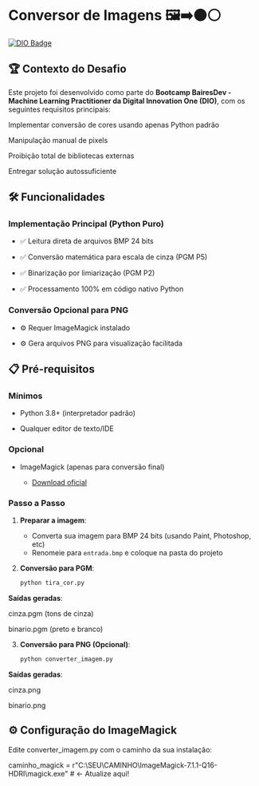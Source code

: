 # Conversor de Imagens   🖼️➡️⚫⚪

[![DIO Badge](https://hermes.digitalinnovation.one/assets/diome/logo.svg)](https://web.dio.me)


## 🏆 Contexto do Desafio
Este projeto foi desenvolvido como parte do **Bootcamp BairesDev - Machine Learning Practitioner da Digital Innovation One (DIO)**, com os seguintes requisitos principais:

Implementar conversão de cores usando apenas Python padrão

Manipulação manual de pixels

Proibição total de bibliotecas externas

Entregar solução autossuficiente


## 🛠️ Funcionalidades

### **Implementação Principal (Python Puro)**

- ✅ Leitura direta de arquivos BMP 24 bits
  
- ✅ Conversão matemática para escala de cinza (PGM P5)
  
- ✅ Binarização por limiarização (PGM P2)
  
- ✅ Processamento 100% em código nativo Python

### **Conversão Opcional para PNG**

- ⚙️ Requer ImageMagick instalado
  
- ⚙️ Gera arquivos PNG para visualização facilitada

## 📋 Pré-requisitos

### **Mínimos**
- Python 3.8+ (interpretador padrão)
  
- Qualquer editor de texto/IDE

### **Opcional**
- ImageMagick (apenas para conversão final)

  - [Download oficial](https://imagemagick.org/script/download.php)


### Passo a Passo

1. **Preparar a imagem**:
   - Converta sua imagem para BMP 24 bits (usando Paint, Photoshop, etc)
   - Renomeie para `entrada.bmp` e coloque na pasta do projeto

2. **Conversão para PGM**:
   ```cmd
   python tira_cor.py
   
**Saídas geradas**:

cinza.pgm (tons de cinza)

binario.pgm (preto e branco)


3. **Conversão para PNG (Opcional)**:
   ```cmd
   python converter_imagem.py

**Saídas geradas**:

cinza.png

binario.png


## ⚙️ Configuração do ImageMagick

Edite converter_imagem.py com o caminho da sua instalação:

caminho_magick = r"C:\SEU\CAMINHO\ImageMagick-7.1.1-Q16-HDRI\magick.exe" # ← Atualize aqui!

